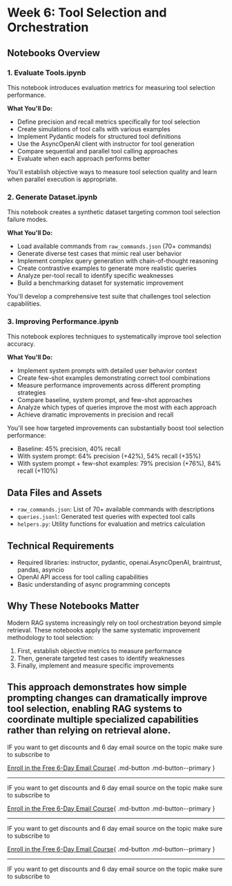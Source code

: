 # Week 6: Tool Selection and Orchestration

## Notebooks Overview

### 1. Evaluate Tools.ipynb

This notebook introduces evaluation metrics for measuring tool selection performance.

**What You'll Do:**

- Define precision and recall metrics specifically for tool selection
- Create simulations of tool calls with various examples
- Implement Pydantic models for structured tool definitions
- Use the AsyncOpenAI client with instructor for tool generation
- Compare sequential and parallel tool calling approaches
- Evaluate when each approach performs better

You'll establish objective ways to measure tool selection quality and learn when parallel execution is appropriate.

### 2. Generate Dataset.ipynb

This notebook creates a synthetic dataset targeting common tool selection failure modes.

**What You'll Do:**

- Load available commands from `raw_commands.json` (70+ commands)
- Generate diverse test cases that mimic real user behavior
- Implement complex query generation with chain-of-thought reasoning
- Create contrastive examples to generate more realistic queries
- Analyze per-tool recall to identify specific weaknesses
- Build a benchmarking dataset for systematic improvement

You'll develop a comprehensive test suite that challenges tool selection capabilities.

### 3. Improving Performance.ipynb

This notebook explores techniques to systematically improve tool selection accuracy.

**What You'll Do:**

- Implement system prompts with detailed user behavior context
- Create few-shot examples demonstrating correct tool combinations
- Measure performance improvements across different prompting strategies
- Compare baseline, system prompt, and few-shot approaches
- Analyze which types of queries improve the most with each approach
- Achieve dramatic improvements in precision and recall

You'll see how targeted improvements can substantially boost tool selection performance:

- Baseline: 45% precision, 40% recall
- With system prompt: 64% precision (+42%), 54% recall (+35%)
- With system prompt + few-shot examples: 79% precision (+76%), 84% recall (+110%)

## Data Files and Assets

- `raw_commands.json`: List of 70+ available commands with descriptions
- `queries.jsonl`: Generated test queries with expected tool calls
- `helpers.py`: Utility functions for evaluation and metrics calculation

## Technical Requirements

- Required libraries: instructor, pydantic, openai.AsyncOpenAI, braintrust, pandas, asyncio
- OpenAI API access for tool calling capabilities
- Basic understanding of async programming concepts

## Why These Notebooks Matter

Modern RAG systems increasingly rely on tool orchestration beyond simple retrieval. These notebooks apply the same systematic improvement methodology to tool selection:

1. First, establish objective metrics to measure performance
2. Then, generate targeted test cases to identify weaknesses
3. Finally, implement and measure specific improvements

## This approach demonstrates how simple prompting changes can dramatically improve tool selection, enabling RAG systems to coordinate multiple specialized capabilities rather than relying on retrieval alone.

IF you want to get discounts and 6 day email source on the topic make sure to subscribe to

[Enroll in the Free 6-Day Email Course](https://improvingrag.com/){ .md-button .md-button--primary }

---

IF you want to get discounts and 6 day email source on the topic make sure to subscribe to

[Enroll in the Free 6-Day Email Course](https://improvingrag.com/){ .md-button .md-button--primary }

---

IF you want to get discounts and 6 day email source on the topic make sure to subscribe to

[Enroll in the Free 6-Day Email Course](https://improvingrag.com/){ .md-button .md-button--primary }

---

IF you want to get discounts and 6 day email source on the topic make sure to subscribe to

<script async data-uid="010fd9b52b" src="https://fivesixseven.kit.com/010fd9b52b/index.js"></script>
